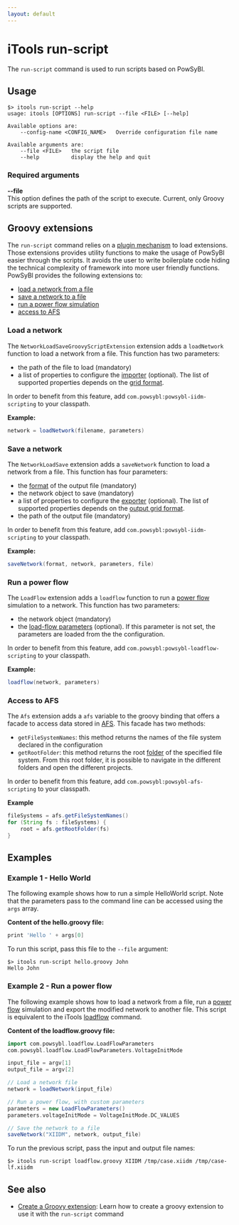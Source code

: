 ```yaml
---
layout: default
---
```


# iTools run-script

The `run-script` command is used to run scripts based on PowSyBl.
 
## Usage
```
$> itools run-script --help
usage: itools [OPTIONS] run-script --file <FILE> [--help]

Available options are:
    --config-name <CONFIG_NAME>   Override configuration file name

Available arguments are:
    --file <FILE>   the script file
    --help          display the help and quit
```

### Required arguments

**\-\-file**  
This option defines the path of the script to execute. Current, only Groovy scripts are supported.

## Groovy extensions
The `run-script` command relies on a [plugin mechanism]() to load extensions. Those extensions provides utility functions to make the usage of PowSyBl easier through the scripts. It avoids the user to write boilerplate code hiding the technical complexity of framework into more user friendly functions. PowSyBl provides the following extensions to:
- [load a network from a file](#load-a-network) 
- [save a network to a file](#save-a-network)
- [run a power flow simulation](#run-a-power-flow)
- [access to AFS](#access-to-afs)

### Load a network
The `NetworkLoadSaveGroovyScriptExtension` extension adds a `loadNetwork` function to load a network from a file. This function has two parameters:
- the path of the file to load (mandatory)
- a list of properties to configure the [importer](../../glossary.md#importer) (optional). The list of supported properties depends on the [grid format](../../index.html#grid-formats).

In order to benefit from this feature, add `com.powsybl:powsybl-iidm-scripting` to your classpath.

**Example:**
```groovy
network = loadNetwork(filename, parameters)
```

### Save a network
The `NetworkLoadSave` extension adds a `saveNetwork` function to load a network from a file. This function has four parameters:
- the [format](../../index.html#grid-formats) of the output file (mandatory)
- the network object to save (mandatory)
- a list of properties to configure the [exporter](../../glossary.md#exporter) (optional). The list of supported properties depends on the [output grid format](../../index.html#grid-formats).
- the path of the output file (mandatory)

In order to benefit from this feature, add `com.powsybl:powsybl-iidm-scripting` to your classpath.

**Example:**
```groovy
saveNetwork(format, network, parameters, file)
```

### Run a power flow
The `LoadFlow` extension adds a `loadflow` function to run a [power flow](../../simulation/powerflow/index.md) simulation to a network. This function has two parameters:
- the network object (mandatory)
- the [load-flow parameters]() (optional). If this parameter is not set, the parameters are loaded from the the configuration.

In order to benefit from this feature, add `com.powsybl:powsybl-loadflow-scripting` to your classpath.  

**Example:**
```groovy
loadflow(network, parameters)
```

### Access to AFS
The `Afs` extension adds a `afs` variable to the groovy binding that offers a facade to access data stored in [AFS](). This facade has two methods:
- `getFileSystemNames`: this method returns the names of the file system declared in the configuration
- `getRootFolder`: this method returns the root [folder]() of the specified file system. From this root folder, it is possible to navigate in the different folders and open the different projects. 

In order to benefit from this feature, add `com.powsybl:powsybl-afs-scripting` to your classpath.

**Example**
```groovy
fileSystems = afs.getFileSystemNames()
for (String fs : fileSystems) {
    root = afs.getRootFolder(fs)
}
```

## Examples

### Example 1 - Hello World
The following example shows how to run a simple HelloWorld script. Note that the parameters pass to the command line can be accessed using the `args` array. 

**Content of the hello.groovy file:**
```groovy
print 'Hello ' + args[0]
```

To run this script, pass this file to the `--file` argument:
```
$> itools run-script hello.groovy John
Hello John
```

### Example 2 - Run a power flow
The following example shows how to load a network from a file, run a [power flow](../../simulation/powerflow/index.md) simulation and export the modified network to another file. This script is equivalent to the iTools [loadflow](loadflow.md) command.

**Content of the loadflow.groovy file:**
```groovy
import com.powsybl.loadflow.LoadFlowParameters
com.powsybl.loadflow.LoadFlowParameters.VoltageInitMode

input_file = argv[1]
output_file = argv[2]

// Load a network file
network = loadNetwork(input_file)

// Run a power flow, with custom parameters
parameters = new LoadFlowParameters()
parameters.voltageInitMode = VoltageInitMode.DC_VALUES

// Save the network to a file
saveNetwork("XIIDM", network, output_file)
```

To run the previous script, pass the input and output file names: 
```
$> itools run-script loadflow.groovy XIIDM /tmp/case.xiidm /tmp/case-lf.xiidm
```

## See also
- [Create a Groovy extension](): Learn how to create a groovy extension to use it with the `run-script` command
